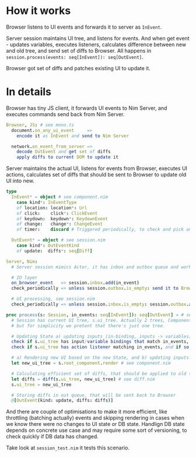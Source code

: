 # How it works

Browser listens to UI events and forwards it to server as `InEvent`.

Server session maintains UI tree, and listens for events. And when get event - updates variables, executes listeners, calculates difference between new and old tree, and send set of diffs to Browser. All happens in `session.process(events: seq[InEvent]): seq[OutEvent]`.

Browser got set of diffs and patches existing UI to update it.

# In details

Browser has tiny JS client, it forwards UI events to Nim Server, and executes commands send back from Nim Server.

```Nim
Browser, JS: # see mono.ts
  document.on_any_ui_event     =>
    encode it as InEvent and send to Nim Server

  network.on_event_from_server =>
    decode OutEvent and get set of diffs
    apply diffs to current DOM to update it
```

Server maintains the actual UI, listens for events from Browser, executes UI actions, calculates set of diffs that
should be sent to Browser to update old UI into new.

```Nim
type
  InEvent* = object # see component.nim
    case kind*: InEventType
    of location: location*: Url
    of click:    click*: ClickEvent
    of keydown:  keydown*: KeydownEvent
    of change:   change*: ChangeEvent
    of timer:    discard # Triggered periodically, to check and pick any background changes in state

  OutEvent* = object # see session.nim
    case kind*: OutEventKind
    of update:  diffs*: seq[Diff]

Server, Nim:
  # Server session mimics Actor, it has inbox and outbox queue and works by executing `process` function.

  # IO layer
  on_browser_event   => session.inbox.add(in_event)
  check_periodically => unless session.outbox.is_empty: send it to Browser.

  # UI processing, see session.nim
  check_periodically => unless session.inbox.is_empty: session.outbox.add(session.process(session.inbox))

proc process(s: Session, in_events: seq[InEvent]): seq[OutEvent] = # see session.nim
  # Session has current UI tree, s.ui_tree. Actually 2 trees, Components tree, and HTML elements tree,
  # but for simplicity we pretent that there's just one tree.

  # Updating State a) updating inputs (in-binding, inputs -> variables), and b) executing event listeners
  check if s.ui_tree has input/variable bindings that match in_events, and if so update variables
  check if s.ui_tree has action listener matching in_events, and if so execute it

  # a) Rendering new UI based on the new State, and b) updating inputs (out-binding, variables -> inputs)
  let new_ui_tree = s.root_component.render # see component.nim

  # Calculating efficient set of diffs, that should be applied to old tree to turn it into new tree
  let diffs = diff(s.ui_tree, new_ui_tree) # see diff.nim
  s.ui_tree = new_ui_tree

  # Storing diffs in out queue, that will be sent back to Browser
  @[OutEvent(kind: update, diffs: diffs)]
```

And there are couple of optimisations to make it more efficient, like throttling (batching actually) events and skipping rendering in cases when we know there were no changes to UI state or DB state. Handlign DB state depends on concrete use case and may require some sort of versioning, to check quickly if DB data has changed.

Take look at `session_test.nim` it tests this scenario.